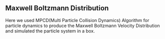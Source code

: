 ## Maxwell Boltzmann Distribution
Here we used MPCD(Multi Particle Collision Dynamics) Algorithm for particle dynamics to produce the Maxwell Boltzmann Velocity Distribution
and simulated the particle system in a box.
